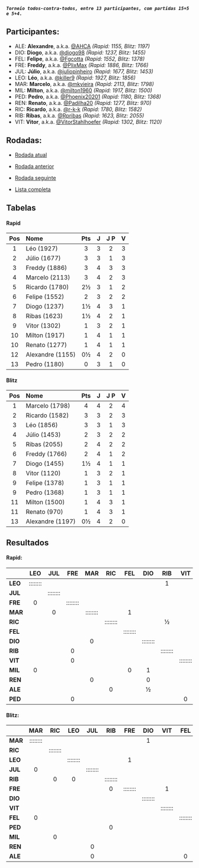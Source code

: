 ***`Torneio todos-contra-todos, entre 13 participantes, com partidas 15+5 e 5+4.`***

## Participantes:

* ALE: **Alexandre**, a.k.a. [@AHCA](https://www.lichess.org/@/AHCA) *(Rapid: 1155, Blitz: 1197)*
* DIO: **Diogo**, a.k.a. [@diogo98](https://www.lichess.org/@/diogo98) *(Rapid: 1237, Blitz: 1455)*
* FEL: **Felipe**, a.k.a. [@Fgcotta](https://www.lichess.org/@/Fgcotta) *(Rapid: 1552, Blitz: 1378)*
* FRE: **Freddy**, a.k.a. [@PlixMax](https://www.lichess.org/@/PlixMax) *(Rapid: 1886, Blitz: 1766)*
* JUL: **Júlio**, a.k.a. [@juliopinheiro](https://www.lichess.org/@/juliopinheiro) *(Rapid: 1677, Blitz: 1453)*
* LEO: **Léo**, a.k.a. [@killer9](https://www.lichess.org/@/killer9) *(Rapid: 1927, Blitz: 1856)*
* MAR: **Marcelo**, a.k.a. [@mkvieira](https://www.lichess.org/@/mkvieira) *(Rapid: 2113, Blitz: 1798)*
* MIL: **Milton**, a.k.a. [@milton1960](https://www.lichess.org/@/milton1960) *(Rapid: 1917, Blitz: 1500)*
* PED: **Pedro**, a.k.a. [@Phoenix20201](https://www.lichess.org/@/Phoenix20201) *(Rapid: 1180, Blitz: 1368)*
* REN: **Renato**, a.k.a. [@Padilha20](https://www.lichess.org/@/Padilha20) *(Rapid: 1277, Blitz: 970)*
* RIC: **Ricardo**, a.k.a. [@r-k-k](https://www.lichess.org/@/r-k-k) *(Rapid: 1780, Blitz: 1582)*
* RIB: **Ribas**, a.k.a. [@Rpribas](https://www.lichess.org/@/Rpribas) *(Rapid: 1623, Blitz: 2055)*
* VIT: **Vitor**, a.k.a. [@VitorStahlhoefer](https://www.lichess.org/@/VitorStahlhoefer) *(Rapid: 1302, Blitz: 1120)*

## Rodadas:

* [Rodada atual](https://grupo-de-xadrez.github.io/rodadas/4)

* [Rodada anterior](https://grupo-de-xadrez.github.io/rodadas/3)

* [Rodada seguinte](https://grupo-de-xadrez.github.io/rodadas/5)

* [Lista completa](https://grupo-de-xadrez.github.io/rodadas)

## Tabelas

#### Rapid

| Pos | Nome | Pts | J | J P | V |
| :---: | :--- | :---: | :---: | :---: | :---: |
| 1 | Léo (1927) | 3 | 3 | 2 | 3 |
| 2 | Júlio (1677) | 3 | 3 | 1 | 3 |
| 3 | Freddy (1886) | 3 | 4 | 3 | 3 |
| 4 | Marcelo (2113) | 3 | 4 | 2 | 3 |
| 5 | Ricardo (1780) | 2½ | 3 | 1 | 2 |
| 6 | Felipe (1552) | 2 | 3 | 2 | 2 |
| 7 | Diogo (1237) | 1½ | 4 | 3 | 1 |
| 8 | Ribas (1623) | 1½ | 4 | 2 | 1 |
| 9 | Vitor (1302) | 1 | 3 | 2 | 1 |
| 10 | Milton (1917) | 1 | 4 | 1 | 1 |
| 10 | Renato (1277) | 1 | 4 | 1 | 1 |
| 12 | Alexandre (1155) | 0½ | 4 | 2 | 0 |
| 13 | Pedro (1180) | 0 | 3 | 1 | 0 |

#### Blitz

| Pos | Nome | Pts | J | J P | V |
| :---: | :--- | :---: | :---: | :---: | :---: |
| 1 | Marcelo (1798) | 4 | 4 | 2 | 4 |
| 2 | Ricardo (1582) | 3 | 3 | 2 | 3 |
| 3 | Léo (1856) | 3 | 3 | 1 | 3 |
| 4 | Júlio (1453) | 2 | 3 | 2 | 2 |
| 5 | Ribas (2055) | 2 | 4 | 2 | 2 |
| 6 | Freddy (1766) | 2 | 4 | 1 | 2 |
| 7 | Diogo (1455) | 1½ | 4 | 1 | 1 |
| 8 | Vitor (1120) | 1 | 3 | 2 | 1 |
| 9 | Felipe (1378) | 1 | 3 | 1 | 1 |
| 9 | Pedro (1368) | 1 | 3 | 1 | 1 |
| 11 | Milton (1500) | 1 | 4 | 3 | 1 |
| 11 | Renato (970) | 1 | 4 | 3 | 1 |
| 13 | Alexandre (1197) | 0½ | 4 | 2 | 0 |

## Resultados

#### Rapid:

| | LEO | JUL | FRE | MAR | RIC | FEL | DIO | RIB | VIT | MIL | REN | ALE | PED |
| :--- | :---: | :---: | :---: | :---: | :---: | :---: | :---: | :---: | :---: | :---: | :---: | :---: | :---: |
| **LEO** | :::::::: |  |  |  |  |  |  | 1 |  |  |  |  |  |
| **JUL** |  | :::::::: |  |  |  |  |  |  |  |  | 1 | 1 |  |
| **FRE** | 0 |  | :::::::: |  |  |  |  |  |  |  |  |  |  |
| **MAR** |  | 0 |  | :::::::: |  | 1 |  |  |  |  |  |  |  |
| **RIC** |  |  |  |  | :::::::: |  |  | ½ |  | 1 |  |  |  |
| **FEL** |  |  |  |  |  | :::::::: |  |  |  |  |  | 1 |  |
| **DIO** |  |  |  | 0 |  |  | :::::::: |  |  |  |  |  |  |
| **RIB** |  |  | 0 |  |  |  |  | :::::::: |  |  |  |  | 1 |
| **VIT** |  |  | 0 |  |  |  |  |  | :::::::: |  |  |  |  |
| **MIL** | 0 |  |  |  |  | 0 | 1 |  |  | :::::::: |  |  |  |
| **REN** |  |  |  | 0 |  |  | 0 |  |  |  | :::::::: |  |  |
| **ALE** |  |  |  |  | 0 |  | ½ |  |  |  |  | :::::::: |  |
| **PED** |  |  | 0 |  |  |  |  |  | 0 |  |  |  | :::::::: |

#### Blitz:

| | MAR | RIC | LEO | JUL | RIB | FRE | DIO | VIT | FEL | PED | MIL | REN | ALE |
| :--- | :---: | :---: | :---: | :---: | :---: | :---: | :---: | :---: | :---: | :---: | :---: | :---: | :---: |
| **MAR** | :::::::: |  |  |  |  |  | 1 |  |  |  |  | 1 |  |
| **RIC** |  | :::::::: |  |  |  |  |  |  |  |  |  |  | 1 |
| **LEO** |  |  | :::::::: |  |  | 1 |  |  |  |  | 1 |  |  |
| **JUL** | 0 |  |  | :::::::: |  |  |  |  |  |  |  |  |  |
| **RIB** |  | 0 | 0 |  | :::::::: |  |  |  |  |  |  |  |  |
| **FRE** |  |  |  |  | 0 | :::::::: |  | 1 |  | 1 |  |  |  |
| **DIO** |  |  |  |  |  |  | :::::::: |  |  |  | 1 | 0 | ½ |
| **VIT** |  |  |  |  |  |  |  | :::::::: |  |  |  |  |  |
| **FEL** | 0 |  |  |  |  |  |  |  | :::::::: |  | 0 |  |  |
| **PED** |  |  |  |  | 0 |  |  |  |  | :::::::: |  |  |  |
| **MIL** |  | 0 |  |  |  |  |  |  |  |  | :::::::: |  |  |
| **REN** |  |  |  | 0 |  |  |  |  |  |  |  | :::::::: |  |
| **ALE** |  |  |  | 0 |  |  |  |  | 0 |  |  |  | :::::::: |

